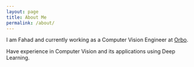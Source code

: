 ```yaml
---
layout: page
title: About Me
permalink: /about/
---
```


I am Fahad and currently working as a Computer Vision Engineer at [Orbo](https://www.orbo.ai/).

Have experience in Computer Vision and its applications using Deep Learning.
